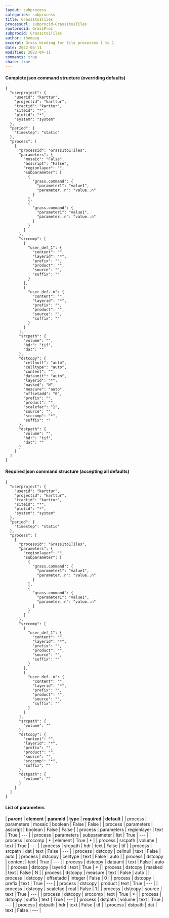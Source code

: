 ```yaml
---
layout: subprocess
categories: subprocess
title: Grass1to1Tiles
processurl: subprocid-Grass1to1Tiles
rootprocid: GrassProc
subprocid: Grass1to1Tiles
author: thomasg
excerpt: Grass binding for tile processes 1 to 1
date: 2022-04-11
modified: 2022-04-11
comments: true
share: true
---
```


#### Complete json command structure (overriding defaults)
```
{
  "userproject": {
    "userid": "karttur",
    "projectid": "karttur",
    "tractid": "karttur",
    "siteid": "*",
    "plotid": "*",
    "system": "system"
  },
  "period": {
    "timestep": "static"
  },
  "process": [
    {
      "processid": "Grass1to1Tiles",
      "parameters": {
        "mosaic": "False",
        "asscript": "False",
        "regionlayer": "",
        "subparameter": [
          {
            "grass.command": {
              "parameter1": "value1",
              "parameter..n": "value..n"
            }
          },
          {
            "grass.command": {
              "parameter1": "value1",
              "parameter..n": "value..n"
            }
          }
        ]
      },
      "srccomp": [
        {
          "user_def_1": {
            "content": "",
            "layerid": "*",
            "prefix": "",
            "product": "",
            "source": "",
            "suffix": ""
          }
        },
        {
          "user_def..n": {
            "content": "",
            "layerid": "*",
            "prefix": "",
            "product": "",
            "source": "",
            "suffix": ""
          }
        }
      ],
      "srcpath": {
        "volume": "",
        "hdr": "tif",
        "dat": ""
      },
      "dstcopy": {
        "cellnull": "auto",
        "celltype": "auto",
        "content": "",
        "dataunit": "auto",
        "layerid": "*",
        "masked": "N",
        "measure": "auto",
        "offsetadd": "0",
        "prefix": "",
        "product": "",
        "scalefac": "1",
        "source": "",
        "srccomp": "*",
        "suffix": ""
      },
      "dstpath": {
        "volume": "",
        "hdr": "tif",
        "dat": ""
      }
    }
  ]
}
```
#### Required json command structure (accepting all defaults)
```
{
  "userproject": {
    "userid": "karttur",
    "projectid": "karttur",
    "tractid": "karttur",
    "siteid": "*",
    "plotid": "*",
    "system": "system"
  },
  "period": {
    "timestep": "static"
  },
  "process": [
    {
      "processid": "Grass1to1Tiles",
      "parameters": {
        "regionlayer": "",
        "subparameter": [
          {
            "grass.command": {
              "parameter1": "value1",
              "parameter..n": "value..n"
            }
          },
          {
            "grass.command": {
              "parameter1": "value1",
              "parameter..n": "value..n"
            }
          }
        ]
      },
      "srccomp": [
        {
          "user_def_1": {
            "content": "",
            "layerid": "*",
            "prefix": "",
            "product": "",
            "source": "",
            "suffix": ""
          }
        },
        {
          "user_def..n": {
            "content": "",
            "layerid": "*",
            "prefix": "",
            "product": "",
            "source": "",
            "suffix": ""
          }
        }
      ],
      "srcpath": {
        "volume": ""
      },
      "dstcopy": {
        "content": "",
        "layerid": "*",
        "prefix": "",
        "product": "",
        "source": "",
        "srccomp": "*",
        "suffix": ""
      },
      "dstpath": {
        "volume": ""
      }
    }
  ]
}
```
#### List of parameters

| **parent** | **element** | **paramid** | **type** | **required** | **default** |
| process | parameters | mosaic | boolean | False | False |
| process | parameters | asscript | boolean | False | False |
| process | parameters | regionlayer | text | True | --- |
| process | parameters | subparameter | list | True | --- |
| process | srccomp | * | element | True | * |
| process | srcpath | volume | text | True | --- |
| process | srcpath | hdr | text | False | tif |
| process | srcpath | dat | text | False | --- |
| process | dstcopy | cellnull | text | False | auto |
| process | dstcopy | celltype | text | False | auto |
| process | dstcopy | content | text | True | --- |
| process | dstcopy | dataunit | text | False | auto |
| process | dstcopy | layerid | text | True | * |
| process | dstcopy | masked | text | False | N |
| process | dstcopy | measure | text | False | auto |
| process | dstcopy | offsetadd | integer | False | 0 |
| process | dstcopy | prefix | text | True | --- |
| process | dstcopy | product | text | True | --- |
| process | dstcopy | scalefac | real | False | 1 |
| process | dstcopy | source | text | True | --- |
| process | dstcopy | srccomp | text | True | * |
| process | dstcopy | suffix | text | True | --- |
| process | dstpath | volume | text | True | --- |
| process | dstpath | hdr | text | False | tif |
| process | dstpath | dat | text | False | --- |
